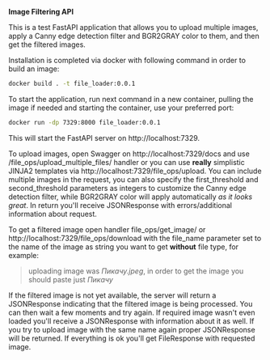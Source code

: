 **Image Filtering API**

This is a test FastAPI application that allows you to upload multiple images, apply a Canny edge detection filter and BGR2GRAY color to them, and then get the filtered images.

Installation is completed via docker with following command in order to build an image:
```zsh
docker build . -t file_loader:0.0.1
```
To start the application, run next command in a new container, pulling the image if needed and starting the container, use your preferred port:
```zsh
docker run -dp 7329:8000 file_loader:0.0.1
```
This will start the FastAPI server on http://localhost:7329.

To upload images, open Swagger on http://localhost:7329/docs and use /file_ops/upload_multiple_files/ handler or you can use **really** simplistic JINJA2 templates via http://localhost:7329/file_ops/upload. You can include multiple images in the request, you can also specify the first_threshold and second_threshold parameters as integers to customize the Canny edge detection filter, while BGR2GRAY color will apply automatically *as it looks great*. In return you'll receive JSONResponse with errors/additional information about request.

To get a filtered image open handler file_ops/get_image/ or http://localhost:7329/file_ops/download with the file_name parameter set to the name of the image as string you want to get **without** file type, for example:

> uploading image was *Пикачу.jpeg*, in order to get the image you should paste just *Пикачу*

If the filtered image is not yet available, the server will return a JSONResponse indicating that the filtered image is being processed. You can then wait a few moments and try again. If required image wasn't even loaded you'll receive a JSONResponse with information about it as well. If you try to upload image with the same name again proper JSONResponse will be returned. If everything is ok you'll get FileResponse with requested image.